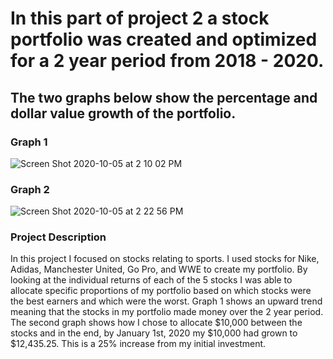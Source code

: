 # In this part of project 2 a stock portfolio was created and optimized for a 2 year period from 2018 - 2020.

## The two graphs below show the percentage and dollar value growth of the portfolio.

### Graph 1
![Screen Shot 2020-10-05 at 2 10 02 PM](https://user-images.githubusercontent.com/60228369/95118221-ec98a100-0717-11eb-8872-83541abc1ab6.png)


### Graph 2
![Screen Shot 2020-10-05 at 2 22 56 PM](https://user-images.githubusercontent.com/60228369/95118290-0a660600-0718-11eb-8608-883d8a16b22c.png)


### Project Description
In this project I focused on stocks relating to sports. I used stocks for Nike, Adidas, Manchester United, Go Pro, and WWE to create my portfolio. By looking at the individual returns of each of the 5 stocks I was able to allocate specific proportions of my portfolio based on which stocks were the best earners and which were the worst. Graph 1 shows an upward trend meaning that the stocks in my portfolio made money over the 2 year period. The second graph shows how I chose to allocate $10,000 between the stocks and in the end, by January 1st, 2020 my $10,000 had grown to $12,435.25. This is a 25% increase from my initial investment. 
